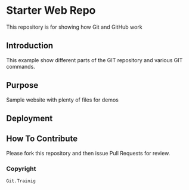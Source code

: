 # Starter Web Repo

This repository is for showing how Git and GitHub work

## Introduction

This example show different parts of the GIT repository and various GIT commands.


## Purpose

Sample website with plenty of files for demos


## Deployment


## How To Contribute

Please fork this repository and then issue Pull Requests for review.

### Copyright

    Git.Trainig